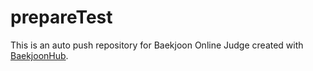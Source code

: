 # prepareTest
This is an auto push repository for Baekjoon Online Judge created with [BaekjoonHub](https://github.com/BaekjoonHub/BaekjoonHub).
